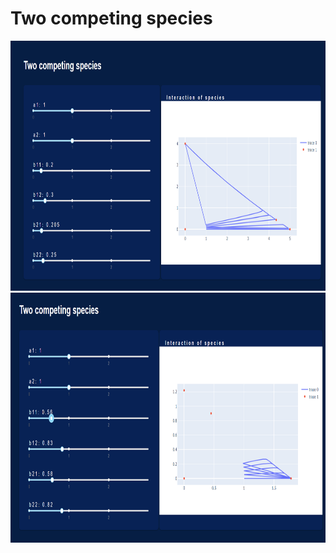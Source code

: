 
# Two competing species
<img src="https://github.com/kirillzx/Math-projects/blob/master/Mathematical_modeling/Dashboard_Two_Competing_Species/assets/Dashboard1.png" width=650 height=400/>
<img src="https://github.com/kirillzx/Math-projects/blob/master/Mathematical_modeling/Dashboard_Two_Competing_Species/assets/Dashboard2.png" width=650 height=400/>
